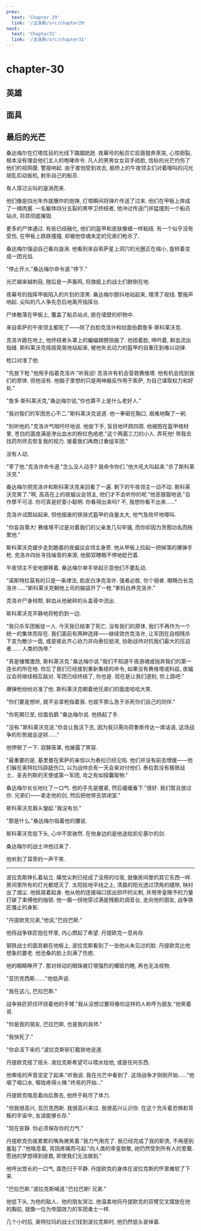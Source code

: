 ```yaml
---
prev:
  text: 'Chapter 29'
  link: '/法洛斯/src/chapter29'
next:
  text: 'Chapter31'
  link: '/法洛斯/src/chapter31'
---
```


# chapter-30

## 英雄

## 面具

## 最后的光芒

桑达梅尔在灯塔炫目的光线下踉踉跄跄. 夜幕号的船员它前面狼奔豕突, 心惊胆裂, 根本没有理会他们主人的咆哮命令. 凡人的男男女女双手捂脸, 信标的光芒灼伤了他们的视网膜. 警报响起. 由于害怕受到攻击, 舰桥上的午夜领主们对着嚎叫的闪光胡乱扣动扳机, 射杀自己的船员.

有人穿过尖叫的漩涡而来.

他们像是四光年外就爆炸的炮弹, 灯塔瞬间将弹片传送了过来. 他们在甲板上摔成了一摊肉酱. 一名躯体四分五裂的黑甲卫终结者, 他冲过传送门并猛撞到一个船员站点, 将其彻底摧毁.

更多的尸体通过. 有些已经融化, 他们的盔甲和皮肤像蜡一样粘结. 有一个似乎没有受伤, 在甲板上跌跌撞撞, 却被他惊魂未定的兄弟们枪杀了.

桑达梅尔强迫自己看向漩涡. 他看到来自索萨星上洞穴的光圈正在缩小, 旋转着变成一团光焰.

"停止开火."桑达梅尔命令道."停下."

光芒越来越刺目, 随后是一声轰鸣, 将旗舰上的战士们掀倒在地.

夜幕号的指挥甲板陷入的片刻的漆黑. 桑达梅尔颤抖地站起来, 理清了视线. 警报声响起. 尖叫的凡人争先恐后地离开指挥台.

尸体散落在甲板上, 覆盖了船员站点, 嵌在墙壁的织物中.

来自索萨的午夜领主都死了——除了白脸克洛许和纹面伯爵詹多·斯科莱沃克.

克洛许跪在地上, 他终结者头罩上的蝙蝠翅膀扭曲了. 他捂着脸, 呻吟着, 鲜血流出指缝. 斯科莱沃克摇摇晃晃地站起来, 被他失去动力的盔甲的自重压到难以动弹.

枪口对准了他.

"先放下枪."他用手指着克洛许."听我说! 克洛许有机会营救赛维塔. 他有机会找到我们的原体. 但他没有. 他脑子里想的只是用神器反作用于索萨, 为自己谋取权力和好处."

"詹多·斯科莱沃克,"桑达梅尔说,"你也算不上是什么老好人."

"我对我们的军团忠心不二."斯科莱沃克说道. 他一拳砸在胸口, 艰难地鞠了一躬.

"别听他的."克洛许气喘吁吁地说. 他放下手, 盲目地环顾四周. 他被困在盔甲棺材里, 苍白的面庞满是渗出血水的粉红色疮疤."这个两面三刀的小人. 弄死他! 带我去找药剂师去恢复我的视力. 接着我们再商讨重组军团."

没有人动.

"宰了他."克洛许命令道."怎么没人动手? 我命令你们."他大吼大叫起来."杀了斯科莱沃克."

桑达梅尔把克洛许和斯科莱沃克来回看了一遍. 剩下的午夜领主一动不动. 斯科莱沃克笑了."啊, 高高在上的夜蝠议会领主, 他们才不会听你的呢."他恶狠狠地说."自作孽不可活. 你可真是好耍小聪明. 你看得出来吗? 不, 我想你看不出来……"

克洛许试图站起来, 但他报废的铁骑式盔甲的自量太大, 他气急败坏地嚎叫.

"你妄自尊大! 赛维塔不过是对着我们的父亲发几句牢骚, 而你却因为贪图功名而拖累他."

斯科莱沃克缓步走到跪着的夜蝠议会领主身旁. 他从甲板上捡起一把掉落的爆弹手枪. 克洛许四处寻找噪音的来源, 他那双瞎眼不停地眨巴着.

午夜领主不安地挪移着. 桑达梅尔单手举起示意他们不要乱动.

"诺斯特拉莫有的只是一条律法, 脸皮白净克洛许. 强者必胜, 你个弱者. 眼睛白长克洛许……"斯科莱沃克朝他上司的脑袋开了一枪."爹妈白养克洛许."

克洛许尸身倾颓, 鲜血从他破碎的头盖骨中流出.

斯科莱沃克平静地将枪扔到一边.

"我只杀军团叛徒一人. 今天我已结束了死亡. 没有我们的原体, 我们不再作为一个统一的集体而存在. 我们面前有两种选择——继续效仿克洛许, 让军团在自相残杀下变为散沙一盘, 或是彼此齐心协力并向泰拉挺进, 协助战帅对抗我们最大的压迫者…… 人类的伪帝."

"真是慷慨激昂, 斯科莱沃克."桑达梅尔说."我们不知道午夜游魂或抛弃我们的第一连长的所在地. 你忘了我们已经接到重新集结的命令, 如果没有赛维塔或科兹, 夜蝠议会将继续相互敌对. 军团已经终结了, 你也是. 现在是让我们道别, 你上路吧."

爆弹枪纷纷对准了他. 斯科莱沃克朝着他兄弟们的面庞哈哈大笑.

"你们要是想听, 就不会拿枪指着我. 也就不那么急于杀死你们自己的同伴."

"你死期已至, 纹面伯爵."桑达梅尔说. 他扬起了手.

"没有."斯科莱沃克说."你会让我活下去, 因为我只需向荷鲁斯传达一席话语, 这场战争的形势就会逆转……"

他停顿了一下. 寂静笼罩, 他展露了笑容.

"最重要的是, 基里曼在索萨的亲信以为泰拉已经沦陷. 他们并没有前去增援——他们躲在奥特拉玛舔舐伤口, 以为战帅总有一天会来对付他们. 泰拉若没有极限战士、圣吉列斯的天使或第一军团, 攻之有如探囊取物."

桑达梅尔长长地吐了一口气. 他的手先是握紧, 然后缓缓垂下."很好. 我们暂且放过你. 兄弟们——拿走他的剑, 然后把他带去禁闭室."

斯科莱沃克眉头皱起."我没有剑."

"那是什么."桑达梅尔指着他的腰说.

斯科莱沃克低下头, 心中不禁骇然. 在他身边的是他送给凯伦基尔的剑.

桑达梅尔的战士冲他过来了.

他听到了耳旁的一声干笑.

--------

波拉克斯挣扎着站立. 痛觉尖刺已经成了没用的垃圾, 就像房间里的其它东西一样. 房间里所有的灯光都熄灭了. 太阳挂地平线之上, 清晨的阳光透过顶角的缝隙, 映衬出了烟尘. 他摇晃着起身. 他从他的连接端口拔出损坏的尖刺, 并用帝皇赐予的力量打破了束缚他的枷锁. 他一瘸一拐地穿过满是残骸的调音台, 走向他的朋友, 战争铁匠僵止的身影.

"丹提欧克兄弟,"他说,"巴拉巴斯."

他将战争铁匠抱在怀里, 内心燃起了希望. 丹提欧克一息尚存.

钢铁战士的面具躺在地板上, 波拉克斯看到了一张他从未见过的脸. 丹提欧克比他想象的要老. 他沧桑的脸上刻满了伤疤.

他的眼睛睁开了. 那对转动的眼珠被灯塔强烈的耀斑灼瞎, 再也无法视物.

"亚历克西斯……."他低声说.

"我在这儿, 巴拉巴斯."

战争铁匠抓住环绕着他的手臂."我从没想过要将像你这样的人称呼为朋友."他笑着说.

"你是我的朋友, 巴拉巴斯, 也是我的良师."

"我快死了."

"你会活下来的."波拉克斯斩钉截铁地说道.

丹提欧克摇了摇头. 泼拉克斯希望可以喂水给他, 或是任何东西.

他嘶哑的声音坚定了起来."听我说. 我在光芒中看到了. 这场战争才刚刚开始……"他咽了咽口水, 喉咙疼得火辣."终焉的开始…"

丹提欧克喘息着向后靠去, 他终于耗尽了体力.

"但我很高兴, 亚历克西斯. 我很高兴来过. 我很高兴认识你. 在这个充斥着恐惧和背叛的宇宙中, 友谊能够长存."

"现在安静. 你必须保存你的力气."

丹提欧克伤痕累累的嘴角微笑着."我力气用完了. 我已经完成了我的职责, 不再感到羞耻了."他喘息着, 背因疼痛而弓起."向人类的帝皇致敬, 祂仍然受到所有人的爱戴. 愿祂的梦想得到拯救, 即使我们无法做到."

他呼出悠长的一口气, 面色归于平静. 丹提欧克的身体在波拉克斯的怀里瘫软了下来.

"巴拉巴斯."波拉克斯喊道."巴拉巴斯! 兄弟."

他低下头, 为他的敌人、他的朋友哭泣. 他温柔地将丹提欧克的双臂交叉摆放在他的胸前, 就像一位为帝国效力的军团勇士一样.

几个小时后, 奥特拉玛的战士们找到波拉克斯时, 他仍然低头哀悼着.
